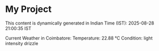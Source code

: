 # My Project

This content is dynamically generated in Indian Time (IST): 2025-08-28 21:00:35 IST


Current Weather in Coimbatore:
Temperature: 22.88 °C
Condition: light intensity drizzle
